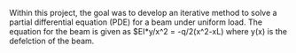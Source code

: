 Within this project, the goal was to develop an iterative method to solve a partial differential equation (PDE) for a beam under uniform load. The equation for the beam is given as $EI*y/x^2 = -q/2(x^2-xL) where y(x) is the defelction of the beam. 
